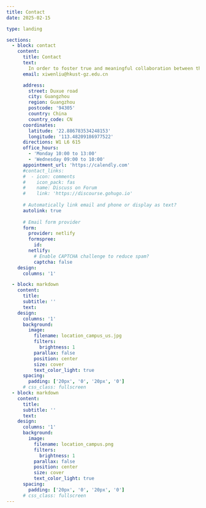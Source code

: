 ```yaml
---
title: Contact
date: 2025-02-15

type: landing

sections:
  - block: contact
    content:
      title: Contact
      text: 
        In order to foster true and meaningful collaboration between the two campuses, the 1.1-sq-km Guangzhou campus is conveniently located in Nansha, south of Guangzhou and adjacent to the Qingsheng Station on the high-speed Guangzhou-Shenzhen-Hong Kong Express Rail Link. 
      email: xiwenliu@hkust-gz.edu.cn

      address:
        street: Duxue road
        city: Guangzhou
        region: Guangzhou
        postcode: '94305'
        country: China
        country_code: CN
      coordinates:
        latitude: '22.886783534248153'
        longitude: '113.48209186977522'
      directions: W1 L6 615
      office_hours:
        - 'Monday 10:00 to 13:00'
        - 'Wednesday 09:00 to 10:00'
      appointment_url: 'https://calendly.com'
      #contact_links:
      #  - icon: comments
      #    icon_pack: fas
      #    name: Discuss on Forum
      #    link: 'https://discourse.gohugo.io'
    
      # Automatically link email and phone or display as text?
      autolink: true
    
      # Email form provider
      form:
        provider: netlify
        formspree:
          id:
        netlify:
          # Enable CAPTCHA challenge to reduce spam?
          captcha: false
    design:
      columns: '1'

  - block: markdown
    content:
      title:
      subtitle: ''
      text:
    design:
      columns: '1'
      background:
        image: 
          filename: location_campus_us.jpg
          filters:
            brightness: 1
          parallax: false
          position: center
          size: cover
          text_color_light: true
      spacing:
        padding: ['20px', '0', '20px', '0']
      # css_class: fullscreen
  - block: markdown
    content:
      title:
      subtitle: ''
      text:
    design:
      columns: '1'
      background:
        image: 
          filename: location_campus.png
          filters:
            brightness: 1
          parallax: false
          position: center
          size: cover
          text_color_light: true
      spacing:
        padding: ['20px', '0', '20px', '0']
      # css_class: fullscreen
---
```


